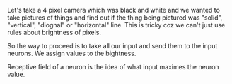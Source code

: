 Let's take a 4 pixel camera which was black and white and we wanted to take pictures of things and find out if the thing being pictured was "solid", "vertical", "diognal" or "horizontal" line. This is tricky coz we can't just use rules about brightness of pixels.


So the way to proceed is to take all our input and send them to the input neurons. We assign values to the bightness.

Receptive field of a neuron is the idea of what input maximes the neuron value.
